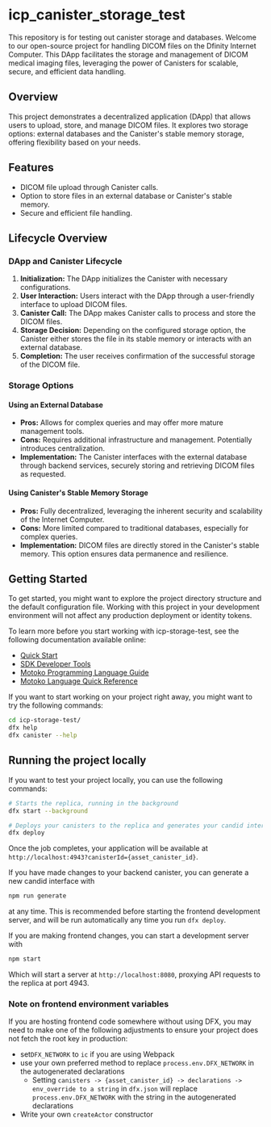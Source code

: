 # icp_canister_storage_test
This repository is for testing out canister storage and databases.
Welcome to our open-source project for handling DICOM files on the Dfinity Internet Computer. This DApp facilitates the storage and management of DICOM medical imaging files, leveraging the power of Canisters for scalable, secure, and efficient data handling.

## Overview

This project demonstrates a decentralized application (DApp) that allows users to upload, store, and manage DICOM files. It explores two storage options: external databases and the Canister's stable memory storage, offering flexibility based on your needs.

## Features

- DICOM file upload through Canister calls.
- Option to store files in an external database or Canister's stable memory.
- Secure and efficient file handling.

## Lifecycle Overview

### DApp and Canister Lifecycle

1. **Initialization:** The DApp initializes the Canister with necessary configurations.
2. **User Interaction:** Users interact with the DApp through a user-friendly interface to upload DICOM files.
3. **Canister Call:** The DApp makes Canister calls to process and store the DICOM files.
4. **Storage Decision:** Depending on the configured storage option, the Canister either stores the file in its stable memory or interacts with an external database.
5. **Completion:** The user receives confirmation of the successful storage of the DICOM file.

### Storage Options

#### Using an External Database

- **Pros:** Allows for complex queries and may offer more mature management tools.
- **Cons:** Requires additional infrastructure and management. Potentially introduces centralization.
- **Implementation:** The Canister interfaces with the external database through backend services, securely storing and retrieving DICOM files as requested.

#### Using Canister's Stable Memory Storage

- **Pros:** Fully decentralized, leveraging the inherent security and scalability of the Internet Computer.
- **Cons:** More limited compared to traditional databases, especially for complex queries.
- **Implementation:** DICOM files are directly stored in the Canister's stable memory. This option ensures data permanence and resilience.

## Getting Started

To get started, you might want to explore the project directory structure and the default configuration file. Working with this project in your development environment will not affect any production deployment or identity tokens.

To learn more before you start working with icp-storage-test, see the following documentation available online:

- [Quick Start](https://internetcomputer.org/docs/current/developer-docs/setup/deploy-locally)
- [SDK Developer Tools](https://internetcomputer.org/docs/current/developer-docs/setup/install)
- [Motoko Programming Language Guide](https://internetcomputer.org/docs/current/motoko/main/motoko)
- [Motoko Language Quick Reference](https://internetcomputer.org/docs/current/motoko/main/language-manual)

If you want to start working on your project right away, you might want to try the following commands:

```bash
cd icp-storage-test/
dfx help
dfx canister --help
```

## Running the project locally

If you want to test your project locally, you can use the following commands:

```bash
# Starts the replica, running in the background
dfx start --background

# Deploys your canisters to the replica and generates your candid interface
dfx deploy
```

Once the job completes, your application will be available at `http://localhost:4943?canisterId={asset_canister_id}`.

If you have made changes to your backend canister, you can generate a new candid interface with

```bash
npm run generate
```

at any time. This is recommended before starting the frontend development server, and will be run automatically any time you run `dfx deploy`.

If you are making frontend changes, you can start a development server with

```bash
npm start
```

Which will start a server at `http://localhost:8080`, proxying API requests to the replica at port 4943.

### Note on frontend environment variables

If you are hosting frontend code somewhere without using DFX, you may need to make one of the following adjustments to ensure your project does not fetch the root key in production:

- set`DFX_NETWORK` to `ic` if you are using Webpack
- use your own preferred method to replace `process.env.DFX_NETWORK` in the autogenerated declarations
  - Setting `canisters -> {asset_canister_id} -> declarations -> env_override to a string` in `dfx.json` will replace `process.env.DFX_NETWORK` with the string in the autogenerated declarations
- Write your own `createActor` constructor
